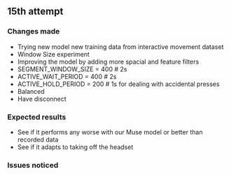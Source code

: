 
## 15th attempt

### Changes made
- Trying new model new training data from interactive movement dataset
- Window Size experiment
- Improving the model by adding more spacial and feature filters
- SEGMENT_WINDOW_SIZE = 400 #  2s
- ACTIVE_WAIT_PERIOD = 400 # 2s
- ACTIVE_HOLD_PERIOD = 200 # 1s for dealing with accidental presses
- Balanced
- Have disconnect

### Expected results
- See if it performs any worse with our Muse model or better than recorded data
- See if it adapts to taking off the headset

### Issues noticed
